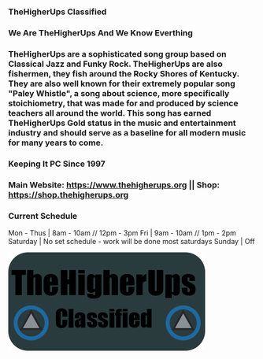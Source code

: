 <!-- ### Hi there 👋 -->
### TheHigherUps Classified
### We Are TheHigherUps And We Know Everthing
### TheHigherUps are a sophisticated song group based on Classical Jazz and Funky Rock. TheHigherUps are also fishermen, they fish around the Rocky Shores of Kentucky. They are also well known for their extremely popular song "Paley Whistle", a song about science, more specifically stoichiometry, that was made for and produced by science teachers all around the world. This song has earned TheHigherUps Gold status in the music and entertainment industry and should serve as a baseline for all modern music for many years to come.
### Keeping It PC Since 1997
### Main Website: https://www.thehigherups.org || Shop: https://shop.thehigherups.org

### Current Schedule
Mon - Thus | 8am - 10am // 12pm - 3pm 
Fri | 9am - 10am // 1pm - 2pm
Saturday | No set schedule - work will be done most saturdays
 Sunday | Off
<!--
--------------------------------------------------------------------
| Mon - Thurs | 8am - 10am // 12pm - 3pm                           |
|------------------------------------------------------------------|
|    Fri      | 9am - 10am // 1pm - 2pm                            |
|------------------------------------------------------------------|
|  Saturday   | No set schedule - work will be done most saturdays |
|------------------------------------------------------------------|
|   Sunday    | Off                                                |
--------------------------------------------------------------------
 -->


<img src="logo.png">


<!--
**TheHigherUps/TheHigherUps** is a ✨ _special_ ✨ repository because its `README.md` (this file) appears on your GitHub profile.

Here are some ideas to get you started:

- 🔭 I’m currently working on ...
- 🌱 I’m currently learning ...
- 👯 I’m looking to collaborate on ...
- 🤔 I’m looking for help with ...
- 💬 Ask me about ...
- 📫 How to reach me: ...
- 😄 Pronouns: ...
- ⚡ Fun fact: ...
-->
